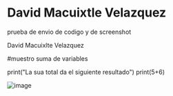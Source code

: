 # David Macuixtle Velazquez

prueba de envio de codigo y de screenshot

David Macuixlte Velazquez

#muestro suma de variables

print("La sua total da el siguiente resultado")
print(5+6)


![image](https://github.com/user-attachments/assets/9fb95a1d-64a6-49fd-855a-f1dbe2443b7c)
